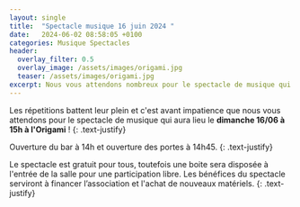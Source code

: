 ```yaml
---
layout: single
title:  "Spectacle musique 16 juin 2024 "
date:   2024-06-02 08:58:05 +0100
categories: Musique Spectacles
header:
  overlay_filter: 0.5
  overlay_image: /assets/images/origami.jpg
  teaser: /assets/images/origami.jpg
excerpt: Nous vous attendons nombreux pour le spectacle de musique qui aura lieu le **dimanche 16/06 à 15h à l'Origami**.
---
```

Les répetitions battent leur plein et c'est avant impatience que nous vous attendons pour le spectacle de musique qui aura lieu le **dimanche 16/06 à 15h à l'Origami** !
{: .text-justify}

Ouverture du bar à 14h et ouverture des portes à 14h45.
{: .text-justify}

Le spectacle est gratuit pour tous, toutefois une boite sera disposée à l'entrée de la salle pour une participation libre.
Les bénéfices du spectacle serviront à financer l’association et l'achat de nouveaux matériels.
{: .text-justify}
